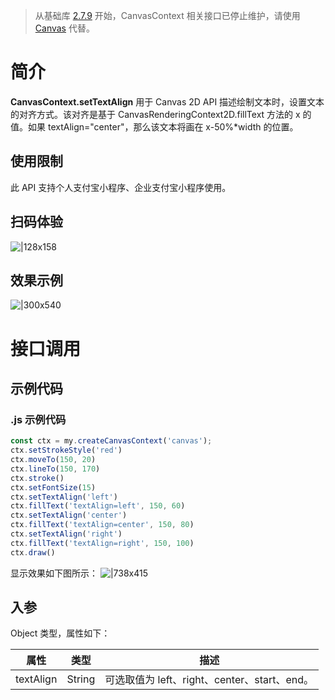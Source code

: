 > 从基础库 [2.7.9](https://opendocs.alipay.com/mini/framework/lib-upgrade-v2) 开始，CanvasContext 相关接口已停止维护，请使用 [Canvas](https://opendocs.alipay.com/mini/01vzqv) 代替。


# 简介
**CanvasContext.setTextAlign** 用于 Canvas 2D API 描述绘制文本时，设置文本的对齐方式。该对齐是基于 CanvasRenderingContext2D.fillText 方法的 x 的值。如果 textAlign="center"，那么该文本将画在 x-50%*width 的位置。

## 使用限制
此 API 支持个人支付宝小程序、企业支付宝小程序使用。

## 扫码体验
![|128x158](https://cdn.nlark.com/yuque/0/2021/png/179989/1624961420956-08f0c184-ba80-4ed8-88a1-54f438cb59eb.png#align=left&display=inline&height=158&margin=%5Bobject%20Object%5D&name=1.png&originHeight=158&originWidth=128&size=17896&status=done&style=stroke&width=128)

## 效果示例
![|300x540](https://cdn.nlark.com/yuque/0/2021/gif/179989/1624961430325-8e9d1fb4-f444-48a2-a398-b15d8f2ab1ab.gif#align=left&display=inline&height=540&margin=%5Bobject%20Object%5D&name=2.gif&originHeight=540&originWidth=300&size=1429075&status=done&style=stroke&width=300)

# 接口调用

## 示例代码

### .js 示例代码
```javascript
const ctx = my.createCanvasContext('canvas');
ctx.setStrokeStyle('red')
ctx.moveTo(150, 20)
ctx.lineTo(150, 170)
ctx.stroke()
ctx.setFontSize(15)
ctx.setTextAlign('left')
ctx.fillText('textAlign=left', 150, 60)
ctx.setTextAlign('center')
ctx.fillText('textAlign=center', 150, 80)
ctx.setTextAlign('right')
ctx.fillText('textAlign=right', 150, 100)
ctx.draw()
```

显示效果如下图所示：
![|738x415](https://cdn.nlark.com/yuque/0/2021/png/179989/1624961450186-00ec6051-783d-42c7-a071-7aaa16a83b6c.png#align=left&display=inline&height=720&margin=%5Bobject%20Object%5D&name=3.png&originHeight=720&originWidth=1280&size=31092&status=done&style=none&width=1280)

## 入参
Object 类型，属性如下：

| **属性** | **类型** | **描述** |
| --- | --- | --- |
| textAlign | String | 可选取值为 left、right、center、start、end。 |

